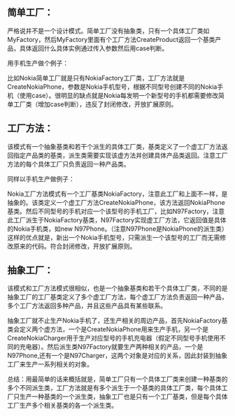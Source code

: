 
## 简单工厂：

严格说并不是一个设计模式。简单工厂没有抽象类，只有一个具体工厂类如MyFactory，然后MyFactory里面有个工厂方法CreateProduct返回一个基类产品，具体返回什么具体实例通过传入参数然后用case判断。

用手机生产做个例子：

比如Nokia简单工厂就是只有NokiaFactory工厂类，工厂方法就是CreateNokiaPhone，参数是Nokia手机型号，根据不同型号创建不同的Nokia手机（使用case）。很明显的缺点就是Nokia每发明一个新型号的手机都需要修改简单工厂类（增加case判断），违反了封闭修改，开放扩展原则。


## 工厂方法：
该模式有一个抽象基类和若干个派生的具体工厂类，基类定义了一个虚工厂方法返回指定产品类的基类，派生类需要实现该虚方法并创建具体产品类返回。注意工厂方法的每个具体工厂只负责返回一种产品类。

同样以手机生产做例子：

Nokia工厂方法模式有一个工厂基类NokiaFactory，注意此工厂和上面不一样，是抽象的。该类定义一个虚工厂方法CreateNokiaPhone，该方法返回NokiaPhone基类。然后不同型号的手机对应一个该型号的手机工厂，比如N97Factory，注意此工厂派生于NokiaFactory基类，N97Factory实现虚工厂方法，它返回值是具体的Nokia手机类，如new N97Phone。（注意N97Phone是NokiaPhone的派生类）这样的优点就是，新出一个Nokia手机型号，只需派生一个该型号的工厂而无需修改原来的代码。符合封闭修改，开放扩展原则。


## 抽象工厂：

该模式和工厂方法模式很相似，也是一个抽象基类和若干个具体工厂类，不同的是抽象工厂的工厂基类定义了多个虚工厂方法，每个虚工厂方法负责返回一种产品，多个工厂方法返回多种产品，并且这些产品具有某些联系。

抽象工厂就不止生产Nokia手机了，还生产相关的周边产品，首先NokiaFactory基类会定义两个虚方法，一个是CreateNokiaPhone用来生产手机，另一个是CreateNokiaCharger用于生产对应型号的手机充电器（假定不同型号手机使用不同的充电器）。然后派生类N97Factory就要生产两种相关的产品，一个是N97Phone,还有一个是N97Charger，这两个对象是对应的关系，因此封装到抽象工厂来生产一系列相关的对象。

总结：用最简单的话来概括就是，简单工厂只有一个具体工厂类来创建一种基类的多个不同派生类，工厂方法就是有多个派生于一个基类的具体工厂类，每个具体工厂只生产一种基类的一个派生类，抽象工厂也是只有一个工厂基类，但是每个具体工厂生产多个相关基类的各一个派生类。